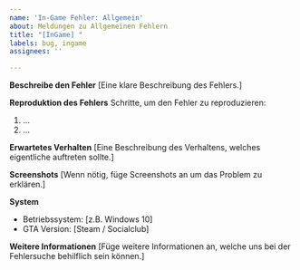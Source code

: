 ```yaml
---
name: 'In-Game Fehler: Allgemein'
about: Meldungen zu Allgemeinen Fehlern
title: "[InGame] "
labels: bug, ingame
assignees: ''

---
```


**Beschreibe den Fehler**
[Eine klare Beschreibung des Fehlers.]

**Reproduktion des Fehlers**
Schritte, um den Fehler zu reproduzieren:
1. ...
2. ...

**Erwartetes Verhalten**
[Eine Beschreibung des Verhaltens, welches eigentliche auftreten sollte.]

**Screenshots**
[Wenn nötig, füge Screenshots an um das Problem zu erklären.]

**System**
 - Betriebssystem: [z.B. Windows 10]
 - GTA Version: [Steam / Socialclub]

**Weitere Informationen**
[Füge weitere Informationen an, welche uns bei der Fehlersuche behilflich sein können.]
